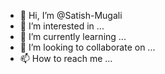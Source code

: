 - 👋 Hi, I’m @Satish-Mugali
- 👀 I’m interested in ...
- 🌱 I’m currently learning ...
- 💞️ I’m looking to collaborate on ...
- 📫 How to reach me ...

<!---
Satish-Mugali/Satish-Mugali is a ✨ special ✨ repository because its `README.md` (this file) appears on your GitHub profile.
You can click the Preview link to take a look at your changes.
--->
